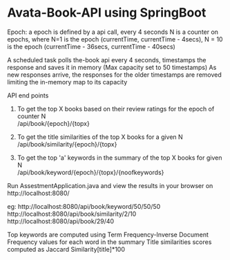 # Avata-Book-API using SpringBoot

Epoch: a epoch is defined by a api call, every 4 seconds
N is a counter on epochs, where N=1 is the epoch (currentTime, currentTime - 4secs), N = 10 is the epoch (currentTime - 36secs, currentTime - 40secs)

A scheduled task polls the-book api every 4 seconds, timestamps the response and saves it in memory (Max capacity set to 50 timestamps)
As new responses arrive, the responses for the older timestamps are removed limiting the in-memory map to its capacity

API end points

1. To get the top X books based on their review ratings for the epoch of counter N <br/>
/api/book/{epoch}/{topx}

2. To get the title similarities of the top X books for a given N <br/>
/api/book/similarity/{epoch}/{topx}

3. To get the top 'a' keywords in the summary of the top X books for given N <br/>
/api/book/keyword/{epoch}/{topx}/{noofkeywords}

Run AssestmentApplication.java and view the results in your browser on http://localhost:8080/

eg: http://localhost:8080/api/book/keyword/50/50/50
	http://localhost:8080/api/book/similarity/2/10
	http://localhost:8080/api/book/29/40

Top keywords are computed using Term Frequency-Inverse Document Frequency values for each word in the summary
Title similarities scores computed as Jaccard Similarity[title]*100 



